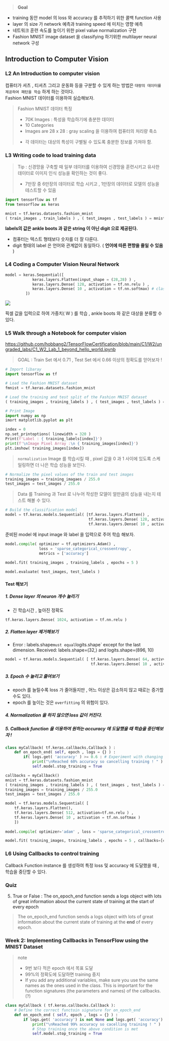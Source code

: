 
> **Goal**
* training 동안 model 의 loss 와 accuracy 를 추적하기 위한 콜백 function 사용
* layer 의 size 가 network 예측과 training speed 에 미치는 영향 예측
* 네트워크 훈련 속도를 높이기 위한 pixel  value normalization 구현 
* Fashion MNIST image dataset 을 classifying 하기위한 multilayer neural network 구성 

## Introduction to Computer Vision

### L2 An Introduction to computer vision
컴퓨터가 셔츠 , 티셔츠 그리고 운동화 등을 구분할 수 있게 하는 방법은 `대량의 데이터를 제공하여 패턴을 학습` 하게 하는 것이다.  
Fashion MNIST 데이터를 이용하여 실습해보자.

> Fashion MNIST 데이터 특징
> * 70K Images : 특성을 학습하기에 충분한 데이터 
> * 10 Categories
> * Images are 28 x 28 : gray scaling 을 이용하여 컴퓨터의 처리량 축소
> - 각 데이터는 대상의 특성이 구별될 수 있도록 충분한 정보를 가져야 함.

### L3 Writing code to load training data
> Tip : 신경망을 구축할 때 일부 데이터를 이용하여 신경망을 훈련시키고 유사한 데이터로 이미지 인식 성능을 확인하는 것이 좋다. 
> - 7만장 중 6만장의 데이터로 학습 시키고 , 1만장의 데이터로 모델의 성능을 테스트할 수 있음 

```python
import tensorflow as tf
from tensorflow as keras

mnist = tf.keras.datasets.fashion_mnist
( train_images , train_labels ) , ( test_images , test_labels ) = mnist.load_data() 
```

**labels의 값은 ankle boots 과 같은 string 이 아닌 digit 으로 제공된다.**
- 컴퓨터는 텍스트 형태보다 숫자를 더 잘 다룬다. 
- digit 형태의 label 은 언어와 관계없이 동일하다. ( **언어에 따른 편향을 줄일 수 있음** ) 


### L4 Coding a Computer Vision Neural Network 
```python
model = keras.Sequential([
			keras.layers.Flatten(input_shape = (28,28) ) ,
            keras.layers.Dense( 128, activation = tf.nn.relu ) ,
            keras.layers.Dense( 10 , activation = tf.nn.softmax) # classification 의 개수와 일치해야 함 
         ])
```
![](https://velog.velcdn.com/images/hobbang2/post/c1a097d3-0179-406e-8be7-bcd870244f32/image.png)

픽셀 값을 입력으로 하여 가중치( W ) 를 학습 , ankle boots 와 같은 대상을 분류할 수 있다. 

### L5 Walk through a Notebook for computer vision 
https://github.com/hobbang2/TensorFlowCertification/blob/main/C1/W2/ungraded_labs/C1_W2_Lab_1_beyond_hello_world.ipynb

> GOAL : Train Set 에서 0.71 , Test Set 에서 0.66 이상의 정확도를 얻어보자 ! 

```python 
# Import libaray
import tensorflow as tf 

# Load the Fashion MNIST dataset 
fmnist = tf.keras.datasets.fashion_mnist

# Load the training and test split of the Fashion MNIST dataset
( training_images , training_labels ) , ( test_images , test_labels ) = fmnist.load_data()

# Print Image
import numpy as np 
imort matplotlib.pyplot as plt

index = 0 
np.set_printoptions( linewidth = 320 )
Print(f'Label : { training_labels[index]}')
print(f'\nImage Pixel Array :\n { training_images[index]}')
plt.imshow( training_images[index])
```
> `normalization` Image 를 학습시킬 때 , pixel 값을 0 과 1 사이에 있도록 스케일링하면 더 나은 학습 성능을 보인다. 

```python
# Normalize the pixel values of the train and test images 
training_images = training_imagaes / 255.0
test_images = test_images / 255.0
```

> Data 를 Training 과 Test 로 나누어 작성한 모델이 얼만큼의 성능을 내는지 테스트 해볼 수 있다. 

```python
# Build the classification model
model = tf.keras.models.Sequential( [tf.keras.layers.Flatten() , 
									 tf.keras.layers.Dense( 128, activation=tf.nn.relu) ,
                                     tf.keras.layers.Dense( 10 , activation=tf.nn.softmax) ] ) 
```

준비된 model 에 input image 와 label 을 입력으로 주어 학습 해보자. 

```python
model.compile( optimizer = tf.optimizers.Adam() ,
			   loss = 'sparse_categorical_crossentropy',
               metrics = ['accuracy']
               
model.fit( training_images , training_labels , epochs = 5 )

model.evaluate( test_images, test_labels ) 
```

#### Test 해보기 
##### 1. Dense layer 의 neuron 개수 늘리기
- 긴 학습시간 , 높아진 정확도 
```python
tf.keras.layers.Dense( 1024, activation = tf.nn.relu ) 
```

##### 2. Flatten layer 제거해보기 
- Error : labels.shape` must equal `logits.shape` except for the last dimension. Received: labels.shape=(32,) and logits.shape=(896, 10)

```python
model = tf.keras.models.Sequential( [ tf.keras.layers.Dense( 64, activvation = 										 tf.nn.relu ) ,
									  tf.keras.layers.Dense( 10 , activation = 										tf.nn.softmax) ] )  
```

##### 3. Epoch 수 늘리고 줄여보기
- epoch 를 늘릴수록 loss 가 줄어들지만 , 어느 이상은 감소하지 않고 때로는 증가할 수도 있다. 
- epoch 를 높이는 것은 `overfitting` 의 위험이 있다. 

##### 4. Normalization 을 하지 않으면 loss 값이 커진다.

##### 5. Callback function 을 이용하여 원하는 accuracy 에 도달했을 때 학습을 중단해보자 ! 

```python
class myCallback( tf.keras.callbacks.Callback ) :
	def on_epoch_end( self, epoch , logs = {} ) :
    	if( logs.get( 'accuracy' ) >= 0.6 : # Experiment with changing this value
        	print("\nReached 60% accuracy so cancelling training ! " )
            self.model.stop_training = True 

callbacks = myCallback() 
mnist = tf.keras.datasets.fashion_mnist
( training_images , training_labels ) , ( test_images , test_labels ) = mnist.load_data() 
training_images = training_images / 255.0
test_images = test_images / 255.0 

model = tf.keras.models.Sequential( [
	tf.keras.layers.Flatten(),
    tf.keras.layers.Dense( 512, activation=tf.nn.relu ) , 
    tf.keras.layers.Dense( 10 , activation = tf.nn.softmax ) 
    ])
    
model.compile( optimizer='adam' , loss = 'sparse_categorical_crossentropy' , metrics=['accuracy'] ) 

model.fit( training_images, training_labels , epochs = 5 , callbacks=[callbacks])
```

### L6 Using Callbacks to control training
Callback Function instance 를 생성하여 특정 loss 및 accuracy 에 도달했을 때 , 학습을 중단할 수 있다. 

### Quiz
5. True or False : The on_epoch_end function sends a logs object with lots of great information about the current state of training at the start of every epoch 
> The on_epoch_end function sends a logs object with lots of great information about the current state of training at the **end** of every epoch.

### Week 2: Implementing Callbacks in TensorFlow using the MNIST Dataset

> note
> - 9번 보다 적은 epoch 에서 목표 도달 
> - 99%의 정확도에 도달하면 training 중지
> - If you add any additional variables, make sure you use the same names as the ones used in the class. This is important for the function signatures (the parameters and names) of the callbacks. (?)

```python
class myCallback ( tf.keras.callbacks.Callback ):
	# Define the correct functoin signature for on_epoch_end
    def on_epoch_end ( self, epoch , logs = {} ) :
    	if logs.get( 'accuracy') is not None and logs.get( 'accuracy') > 0.99:
        	print("\nReached 99% accuracy so cacelling training ! " )
            # Stop training once the above condition is met
            self.model.stop_training = True 
```
